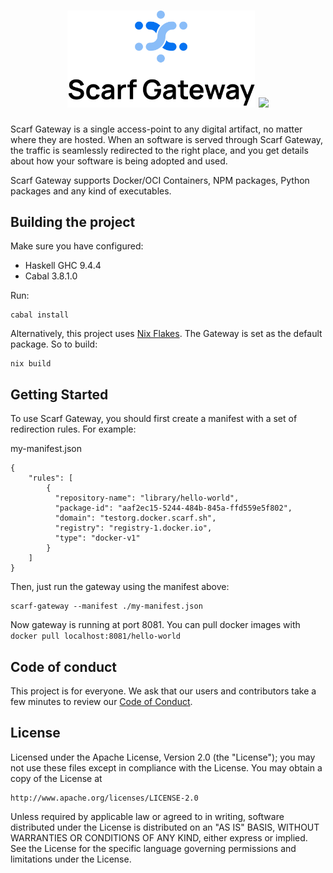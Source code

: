 <h1 align="center">
  <img src="/assets/gateway.svg" width="300" />
  <img referrerpolicy="no-referrer-when-downgrade" src="https://static.scarf.sh/a.png?x-pxid=55057c42-7e5c-4f06-b3c5-8745e7e0a06f" />
</h1>

Scarf Gateway is a single access-point to any digital artifact, no matter where they are hosted. When an software is served through Scarf Gateway, the traffic is seamlessly redirected to the right place, and you get details about how your software is being adopted and used.

Scarf Gateway supports Docker/OCI Containers, NPM packages, Python packages and any kind of executables.

## Building the project

Make sure you have configured:
  - Haskell GHC 9.4.4
  - Cabal 3.8.1.0

Run:

```
cabal install
```

Alternatively, this project uses [Nix Flakes](https://nixos.wiki/wiki/Flakes). The Gateway is set as the default package. So to build:

```
nix build
```

## Getting Started

To use Scarf Gateway, you should first create a manifest with a set of redirection rules. For example:

my-manifest.json
```
{
    "rules": [
        {
          "repository-name": "library/hello-world",
          "package-id": "aaf2ec15-5244-484b-845a-ffd559e5f802",
          "domain": "testorg.docker.scarf.sh",
          "registry": "registry-1.docker.io",
          "type": "docker-v1"
        }
    ]
}
```

Then, just run the gateway using the manifest above:

```
scarf-gateway --manifest ./my-manifest.json
```

Now gateway is running at port 8081. You can pull docker images with `docker pull localhost:8081/hello-world`

## Code of conduct

This project is for everyone. We ask that our users and contributors take a few minutes to review our [Code of Conduct](https://github.com/scarf-sh/code-of-conduct).

## License

Licensed under the Apache License, Version 2.0 (the "License"); you may not use these files except in compliance with the License. You may obtain a copy of the License at

```
http://www.apache.org/licenses/LICENSE-2.0
```

Unless required by applicable law or agreed to in writing, software distributed under the License is distributed on an "AS IS" BASIS, WITHOUT WARRANTIES OR CONDITIONS OF ANY KIND, either express or implied. See the License for the specific language governing permissions and limitations under the License.